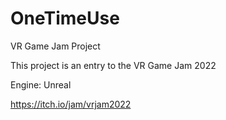 # OneTimeUse
VR Game Jam Project

This project is an entry to the VR Game Jam 2022

Engine: Unreal



https://itch.io/jam/vrjam2022
